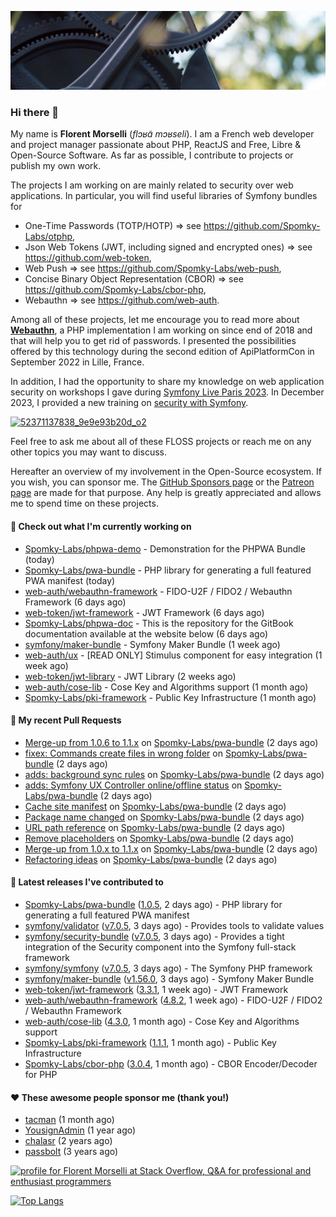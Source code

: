 ![Cover image](1.webp)

### Hi there 👋

My name is **Florent Morselli** (*flɔʁɑ̃ mɔʁseli*). I am a French web developer and project manager passionate about PHP, ReactJS and Free, Libre & Open-Source Software.
As far as possible, I contribute to projects or publish my own work.

The projects I am working on are mainly related to security over web applications. In particular, you will find useful libraries of Symfony bundles for
* One-Time Passwords (TOTP/HOTP) => see https://github.com/Spomky-Labs/otphp,
* Json Web Tokens (JWT, including signed and encrypted ones) => see https://github.com/web-token,
* Web Push => see https://github.com/Spomky-Labs/web-push,
* Concise Binary Object Representation (CBOR) => see https://github.com/Spomky-Labs/cbor-php,
* Webauthn => see https://github.com/web-auth.

Among all of these projects, let me encourage you to read more about [**Webauthn**](https://github.com/web-auth), a PHP implementation I am working on since end of 2018 and that will help you to get rid of passwords. I presented the possibilities offered by this technology during the second edition of ApiPlatformCon in September 2022 in Lille, France.

In addition, I had the opportunity to share my knowledge on web application security on workshops I gave during [Symfony Live Paris 2023](https://live.symfony.com/2023-paris/workshop/maximiser-la-securite-de-vos-applications-avec-le-bundle-security).
In December 2023, I provided a new training on [security with Symfony](https://live.symfony.com/2023-brussels-con/workshop/road-to-safer-applications).

[![52371137838_9e9e93b20d_o2](https://user-images.githubusercontent.com/1091072/191684778-b9e26104-038d-45c2-a1b3-287233d15ecc.jpg)](https://api-platform.com/con/2022/conferences/webauthn-se-debarrasser-des-mots-de-passe-definitivement/)

Feel free to ask me about all of these FLOSS projects or reach me on any other topics you may want to discuss.

Hereafter an overview of my involvement in the Open-Source ecosystem.
If you wish, you can sponsor me. The [GitHub Sponsors page](https://github.com/sponsors/Spomky/) or the [Patreon page](https://www.patreon.com/FlorentMorselli) are made for that purpose. Any help is greatly appreciated and allows me to spend time on these projects.

#### 👷 Check out what I'm currently working on

- [Spomky-Labs/phpwa-demo](https://github.com/Spomky-Labs/phpwa-demo) - Demonstration for the PHPWA Bundle (today)
- [Spomky-Labs/pwa-bundle](https://github.com/Spomky-Labs/pwa-bundle) - PHP library for generating a full featured PWA manifest (today)
- [web-auth/webauthn-framework](https://github.com/web-auth/webauthn-framework) - FIDO-U2F / FIDO2 / Webauthn Framework (6 days ago)
- [web-token/jwt-framework](https://github.com/web-token/jwt-framework) - JWT Framework (6 days ago)
- [Spomky-Labs/phpwa-doc](https://github.com/Spomky-Labs/phpwa-doc) - This is the repository for the GitBook documentation available at the website below (6 days ago)
- [symfony/maker-bundle](https://github.com/symfony/maker-bundle) - Symfony Maker Bundle (1 week ago)
- [web-auth/ux](https://github.com/web-auth/ux) - [READ ONLY] Stimulus component for easy integration (1 week ago)
- [web-token/jwt-library](https://github.com/web-token/jwt-library) - JWT Library (2 weeks ago)
- [web-auth/cose-lib](https://github.com/web-auth/cose-lib) - Cose Key and Algorithms support (1 month ago)
- [Spomky-Labs/pki-framework](https://github.com/Spomky-Labs/pki-framework) - Public Key Infrastructure (1 month ago)

#### 🔨 My recent Pull Requests

- [Merge-up from 1.0.6 to 1.1.x](https://github.com/Spomky-Labs/pwa-bundle/pull/104) on [Spomky-Labs/pwa-bundle](https://github.com/Spomky-Labs/pwa-bundle) (2 days ago)
- [fixex: Commands create files in wrong folder](https://github.com/Spomky-Labs/pwa-bundle/pull/103) on [Spomky-Labs/pwa-bundle](https://github.com/Spomky-Labs/pwa-bundle) (2 days ago)
- [adds: background sync rules](https://github.com/Spomky-Labs/pwa-bundle/pull/102) on [Spomky-Labs/pwa-bundle](https://github.com/Spomky-Labs/pwa-bundle) (2 days ago)
- [adds: Symfony UX Controller online/offline status](https://github.com/Spomky-Labs/pwa-bundle/pull/98) on [Spomky-Labs/pwa-bundle](https://github.com/Spomky-Labs/pwa-bundle) (2 days ago)
- [Cache site manifest](https://github.com/Spomky-Labs/pwa-bundle/pull/95) on [Spomky-Labs/pwa-bundle](https://github.com/Spomky-Labs/pwa-bundle) (2 days ago)
- [Package name changed](https://github.com/Spomky-Labs/pwa-bundle/pull/94) on [Spomky-Labs/pwa-bundle](https://github.com/Spomky-Labs/pwa-bundle) (2 days ago)
- [URL path reference](https://github.com/Spomky-Labs/pwa-bundle/pull/93) on [Spomky-Labs/pwa-bundle](https://github.com/Spomky-Labs/pwa-bundle) (2 days ago)
- [Remove placeholders](https://github.com/Spomky-Labs/pwa-bundle/pull/92) on [Spomky-Labs/pwa-bundle](https://github.com/Spomky-Labs/pwa-bundle) (2 days ago)
- [Merge-up from 1.0.x to 1.1.x](https://github.com/Spomky-Labs/pwa-bundle/pull/91) on [Spomky-Labs/pwa-bundle](https://github.com/Spomky-Labs/pwa-bundle) (2 days ago)
- [Refactoring ideas](https://github.com/Spomky-Labs/pwa-bundle/pull/90) on [Spomky-Labs/pwa-bundle](https://github.com/Spomky-Labs/pwa-bundle) (2 days ago)

#### 🔭 Latest releases I've contributed to

- [Spomky-Labs/pwa-bundle](https://github.com/Spomky-Labs/pwa-bundle) ([1.0.5](https://github.com/Spomky-Labs/pwa-bundle/releases/tag/1.0.5), 2 days ago) - PHP library for generating a full featured PWA manifest
- [symfony/validator](https://github.com/symfony/validator) ([v7.0.5](https://github.com/symfony/validator/releases/tag/v7.0.5), 3 days ago) - Provides tools to validate values
- [symfony/security-bundle](https://github.com/symfony/security-bundle) ([v7.0.5](https://github.com/symfony/security-bundle/releases/tag/v7.0.5), 3 days ago) - Provides a tight integration of the Security component into the Symfony full-stack framework
- [symfony/symfony](https://github.com/symfony/symfony) ([v7.0.5](https://github.com/symfony/symfony/releases/tag/v7.0.5), 3 days ago) - The Symfony PHP framework
- [symfony/maker-bundle](https://github.com/symfony/maker-bundle) ([v1.56.0](https://github.com/symfony/maker-bundle/releases/tag/v1.56.0), 3 days ago) - Symfony Maker Bundle
- [web-token/jwt-framework](https://github.com/web-token/jwt-framework) ([3.3.1](https://github.com/web-token/jwt-framework/releases/tag/3.3.1), 1 week ago) - JWT Framework
- [web-auth/webauthn-framework](https://github.com/web-auth/webauthn-framework) ([4.8.2](https://github.com/web-auth/webauthn-framework/releases/tag/4.8.2), 1 week ago) - FIDO-U2F / FIDO2 / Webauthn Framework
- [web-auth/cose-lib](https://github.com/web-auth/cose-lib) ([4.3.0](https://github.com/web-auth/cose-lib/releases/tag/4.3.0), 1 month ago) - Cose Key and Algorithms support
- [Spomky-Labs/pki-framework](https://github.com/Spomky-Labs/pki-framework) ([1.1.1](https://github.com/Spomky-Labs/pki-framework/releases/tag/1.1.1), 1 month ago) - Public Key Infrastructure
- [Spomky-Labs/cbor-php](https://github.com/Spomky-Labs/cbor-php) ([3.0.4](https://github.com/Spomky-Labs/cbor-php/releases/tag/3.0.4), 1 month ago) - CBOR Encoder/Decoder for PHP

#### ❤️ These awesome people sponsor me (thank you!)

- [tacman](https://github.com/tacman) (1 month ago)
- [YousignAdmin](https://github.com/YousignAdmin) (1 year ago)
- [chalasr](https://github.com/chalasr) (2 years ago)
- [passbolt](https://github.com/passbolt) (3 years ago)

<a href="https://stackoverflow.com/users/2157818/florent-morselli"><img src="https://stackoverflow.com/users/flair/2157818.png" width="208" height="58" alt="profile for Florent Morselli at Stack Overflow, Q&amp;A for professional and enthusiast programmers" title="profile for Florent Morselli at Stack Overflow, Q&amp;A for professional and enthusiast programmers"></a>

[![Top Langs](https://wakatime.com/share/@Spomky/aa41d408-c524-4a5f-936d-0b9446698abd.svg)](https://wakatime.com/@Spomky)

